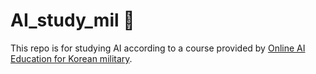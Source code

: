 # AI_study_mil 🤖
This repo is for studying AI according to a course provided by [Online AI Education for Korean military](https://military.elice.io/).
